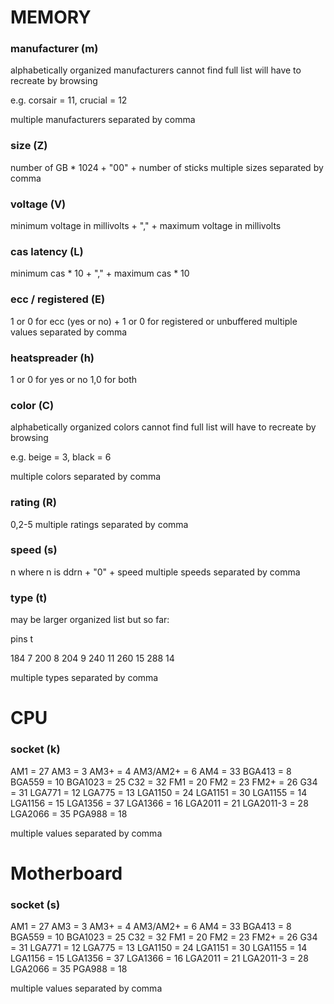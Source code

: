 # MEMORY

### manufacturer (m)

alphabetically organized manufacturers
cannot find full list
will have to recreate by browsing

e.g. corsair = 11, crucial = 12

multiple manufacturers separated by comma

### size (Z)

number of GB * 1024  + "00" + number of sticks
multiple sizes separated by comma

### voltage (V)

minimum voltage in millivolts + "," + maximum voltage in millivolts

### cas latency (L)

minimum cas * 10 + "," + maximum cas * 10

### ecc / registered (E)

1 or 0 for ecc (yes or no) + 1 or 0 for registered or unbuffered
multiple values separated by comma

### heatspreader (h)

1 or 0 for yes or no
1,0 for both

### color (C)

alphabetically organized colors
cannot find full list
will have to recreate by browsing

e.g. beige = 3, black = 6

multiple colors separated by comma

### rating (R)

0,2-5
multiple ratings separated by comma

### speed (s)

n where n is ddrn + "0" + speed
multiple speeds separated by comma

### type (t)

may be larger organized list but so far:

pins	t

184		7
200		8
204		9
240		11
260		15
288		14

multiple types separated by comma

# CPU

### socket (k)

AM1 = 27
AM3 = 3
AM3+ = 4
AM3/AM2+ = 6
AM4 = 33
BGA413 = 8
BGA559 = 10
BGA1023 = 25
C32 = 32
FM1 = 20
FM2 = 23
FM2+ = 26
G34 = 31
LGA771 = 12
LGA775 = 13
LGA1150 = 24
LGA1151 = 30
LGA1155 = 14
LGA1156 = 15
LGA1356 = 37
LGA1366 = 16
LGA2011 = 21
LGA2011-3 = 28
LGA2066 = 35
PGA988 = 18

multiple values separated by comma

# Motherboard

### socket (s)

AM1 = 27
AM3 = 3
AM3+ = 4
AM3/AM2+ = 6
AM4 = 33
BGA413 = 8
BGA559 = 10
BGA1023 = 25
C32 = 32
FM1 = 20
FM2 = 23
FM2+ = 26
G34 = 31
LGA771 = 12
LGA775 = 13
LGA1150 = 24
LGA1151 = 30
LGA1155 = 14
LGA1156 = 15
LGA1356 = 37
LGA1366 = 16
LGA2011 = 21
LGA2011-3 = 28
LGA2066 = 35
PGA988 = 18

multiple values separated by comma